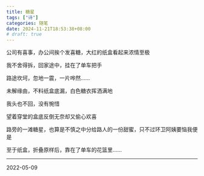 ```yaml
---
title: 糖星
tags: ["诗"]
categories: 随笔
date: 2024-11-21T18:53:38+08:00
# draft: true
---
```



公司有喜事，办公间挨个发喜糖，大红的纸盒看起来浓情至极

我不舍得拆，回家途中，挂在了单车把手

路途坎坷，忽地一震，一片哗然……

未解缘由，不料纸盒底漏，白色糖衣挥洒满地

我头也不回，没有惋惜

望着穿堂的盒底反倒无奈却又偷心欢喜

路旁的一滩糖星，也算是不慎之中分给路人的一份甜蜜，只不过环卫阿姨要恼我便是

至于纸盒，折叠原样后，靠在了单车的花篮里……

---

2022-05-09
